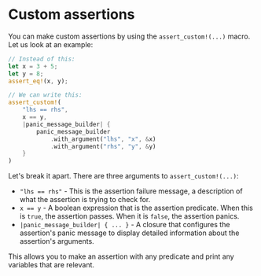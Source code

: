 <!--
Copyright (c) 2023 Sophie Katz

This file is part of test-ur-code-XD.

test-ur-code-XD is free software: you can redistribute it and/or modify it under the terms of the
GNU General Public License as published by the Free Software Foundation, either version 3 of the
License, or (at your option) any later version.

test-ur-code-XD is distributed in the hope that it will be useful, but WITHOUT ANY WARRANTY; without
even the implied warranty of MERCHANTABILITY or FITNESS FOR A PARTICULAR PURPOSE. See the GNU
General Public License for more details.

You should have received a copy of the GNU General Public License along with test-ur-code-XD. If
not, see <https://www.gnu.org/licenses/>.
-->

# Custom assertions

You can make custom assertions by using the `assert_custom!(...)` macro. Let us look at an example:

```rust
// Instead of this:
let x = 3 + 5;
let y = 8;
assert_eq!(x, y);

// We can write this:
assert_custom!(
    "lhs == rhs",
    x == y,
    |panic_message_builder| {
        panic_message_builder
            .with_argument("lhs", "x", &x)
            .with_argument("rhs", "y", &y)
    }
)
```

Let's break it apart. There are three arguments to `assert_custom!(...)`:

* `"lhs == rhs"` - This is the assertion failure message, a description of what the assertion is trying to check for.
* `x == y` - A boolean expression that is the assertion predicate. When this is `true`, the assertion passes. When it is `false`, the assertion panics.
* `|panic_message_builder| { ... }` - A closure that configures the assertion's panic message to display detailed information about the assertion's arguments.

This allows you to make an assertion with any predicate and print any variables that are relevant.